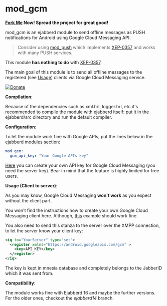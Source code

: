 mod_gcm
=====

**[Fork Me](https://github.com/mrDoctorWho/ejabberd_mod_gcm/fork) Now! Spread the project for great good!**

mod_gcm is an ejabberd module to send offline messages as PUSH notifications for Android using Google Cloud Messaging API.

> Consider using [mod_push](https://github.com/royneary/mod_push) which implements [XEP-0357](http://xmpp.org/extensions/xep-0357.html) and works with many PUSH services.

This module **has nothing to do** with [XEP-0357](http://xmpp.org/extensions/xep-0357.html).

The main goal of this module is to send all offline messages to the registered (see [Usage](#Usage)) clients via Google Cloud Messaging service.

[![Donate](https://www.paypalobjects.com/en_US/i/btn/btn_donate_LG.gif)](https://www.paypal.com/cgi-bin/webscr?cmd=_donations&business=Y6TWGNS5GBQ84&lc=US&currency_code=USD&bn=PP%2dDonationsBF%3abtn_donate_LG%2egif%3aNonHosted)

**Compilation**:

Because of the dependencies such as xml.hrl, logger.hrl, etc it's recommended to compile the module with ejabberd itself: put it in the ejabberd/src directory and run the default compiler.

**Configuration**:

To let the module work fine with Google APIs, put the lines below in the ejabberd modules section:
```yaml
mod_gcm:
  gcm_api_key: "Your Google APIs key"
```
[Here](https://developer.android.com/google/gcm/gs.html) you can create your own API key for Google Cloud Messaging (you need the server key).
Bear in mind that the feature is highly limited for free users.

**<a name="Usage"></a>Usage (Client to server)**:

As you may know, Google Cloud Messaging **won't work** as you expect without the client part.

You won't find the instructions how to create your own Google Cloud Messaging client here. Although, [this](https://developer.android.com/google/gcm/client.html) example should work fine.

You also need to send this stanza to the server over the XMPP connection, to let the server know your client key:
```xml
<iq to="YourServer" type="set">
  <register xmlns="https://android.googleapis.com/gcm" >
    <key>API_KEY</key>
  </register>
</iq>
```

The key is kept in mnesia database and completely belongs to the JabberID which it was sent from.


**Compatibility**:

The module works fine with Ejabberd 16 and maybe the further versions. For the older ones, checkout the *ejabberd14* branch.
